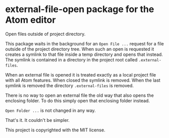 # external-file-open package for the Atom editor

Open files outside of project directory.

This package waits in the background for an `Open File ...` request for a file outside of the project directory tree.  When such an open is requested it creates a symlink to that file inside a temp directory and opens that instead.  The symlink is contained in a directory in the project root called `.external-files`.

When an external file is opened it is treated exactly as a local project file with all Atom features.  When closed the symlink is removed.  When the last symlink is removed the directory `.external-files` is removed.

There is no way to open an external file the old way that also opens the enclosing folder.  To do this simply open that enclosing folder instead.

`Open Folder ...` is not changed in any way.  

That's it.  It couldn't be simpler.

This project is copyrighted with the MIT license.
